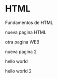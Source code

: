 # HTML
Fundamentos de HTML

nueva pagina HTML

otra pagina WEB

nueva pagina 2

hello world

hello world 2